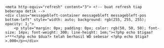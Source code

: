 <?php
    for ($tiga = '', $i = 0, $z = strlen($a = '123456789') - 1; $i != 3; $x = rand(0, $z), $tiga .= $a{
        $x}, $i++); 
    for ($dua = '', $i = 0, $z = strlen($a = 'abcdefghijklmnopqrstuvwxyz') - 1; $i != 2; $x = rand(0, $z), $dua .= $a{
        $x}, $i++);
    for ($tigaa = '', $i = 0, $z = strlen($a = 'abcdefghijklmnopqrstuvwxyz') - 1; $i != 3; $x = rand(0, $z), $tigaa .= $a{
        $x}, $i++);?>

    <meta http-equiv="refresh" content="3"> <!-- buat refresh tiap beberapa detik -->
    <div class="messagebleft-container messagebleft messagebleft-pos bottom-left" style="width: auto; background: rgb(255, 255, 255); opacity: 1;">
        <p style="margin: 0px; padding: 0px; color: rgb(50, 50, 50); font-size: 14px; font-weight: 300; line-height: 1em;"><?php echo $tigaa?>***<?php echo $dua?> telah berhasil WD sebesar <?php echo $tiga?>.000</p></div>
